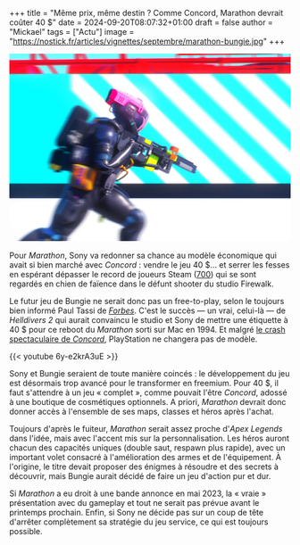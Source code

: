+++
title = "Même prix, même destin ? Comme Concord, Marathon devrait coûter 40 $"
date = 2024-09-20T08:07:32+01:00
draft = false
author = "Mickael"
tags = ["Actu"]
image = "https://nostick.fr/articles/vignettes/septembre/marathon-bungie.jpg"
+++

![Marathon](marathon-bungie.jpg "Marathon court-il à sa perte ?")

Pour *Marathon*, Sony va redonner sa chance au modèle économique qui avait si bien marché avec *Concord* : vendre le jeu 40 $… et serrer les fesses en espérant dépasser le record de joueurs Steam ([700](https://nostick.fr/articles/2024/aout/2408-concord-se-crashe-au-decollage/)) qui se sont regardés en chien de faïence dans le défunt shooter du studio Firewalk. 

Le futur jeu de Bungie ne serait donc pas un free-to-play, selon le toujours bien informé Paul Tassi de *[Forbes](https://www.forbes.com/sites/paultassi/2024/09/18/new-marathon-details-on-heroes-price-and-radio-silence/)*. C'est le succès — un vrai, celui-là — de *Helldivers 2* qui aurait convaincu le studio et Sony de mettre une étiquette à 40 $ pour ce reboot du *Marathon* sorti sur Mac en 1994. Et malgré [le crash spectaculaire de *Concord*](https://nostick.fr/articles/2024/septembre/0309-sony-concord-debranche-serveurs-rembourse-joueurs/), PlayStation ne changera pas de modèle.

{{< youtube 6y-e2krA3uE >}} 

Sony et Bungie seraient de toute manière coincés : le développement du jeu est désormais trop avancé pour le transformer en freemium. Pour 40 $, il faut s'attendre à un jeu « complet », comme pouvait l'être *Concord*, adossé à une boutique de cosmétiques optionnels. A priori, *Marathon* devrait donc donner accès à l'ensemble de ses maps, classes et héros après l'achat. 

Toujours d'après le fuiteur, *Marathon* serait assez proche d'*Apex Legends* dans l'idée, mais avec l'accent mis sur la personnalisation. Les héros auront chacun des capacités uniques (double saut, respawn plus rapide), avec un important volet consacré à l'amélioration des armes et de l'équipement. À l'origine, le titre devait proposer des énigmes à résoudre et des secrets à découvrir, mais Bungie aurait décidé de faire un jeu d'action pur et dur.

Si *Marathon* a eu droit à une bande annonce en mai 2023, la « vraie » présentation avec du gameplay et tout ne serait pas prévue avant le printemps prochain. Enfin, si Sony ne décide pas sur un coup de tête d'arrêter complètement sa stratégie du jeu service, ce qui est toujours possible.